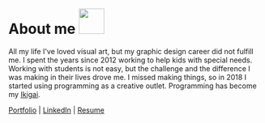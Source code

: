 
# About me <img src="https://media.giphy.com/media/kuWN0iF9BLQKk/giphy.gif" height="50px">

All my life I've loved visual art, but my graphic design career did not fulfill me. I spent the years since 2012 working to help kids with special needs. Working with students is not easy, but the challenge and the difference I was making in their lives drove me. I missed making things, so in 2018 I started using programming as a creative outlet. Programming has become my [Ikigai](https://media3.giphy.com/media/KqTUO9OHgAW3jhp9JZ/giphy.gif).

[Portfolio](https://intrvertmichael.github.io) 
| [LinkedIn](https://www.linkedin.com/in/michaelpaguay/) 
| [Resume](https://intrvertmichael.github.io/resume.pdf)
